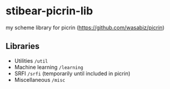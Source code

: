 # stibear-picrin-lib

my scheme library for picrin (https://github.com/wasabiz/picrin)

## Libraries

* Utilities
  `/util`
* Machine learning
  `/learning`
* SRFI
  `/srfi`
  (temporarily until included in picrin)
* Miscellaneous
  `/misc`
